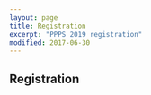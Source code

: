 ```yaml
---
layout: page
title: Registration
excerpt: "PPPS 2019 registration"
modified: 2017-06-30
---
```



## Registration

